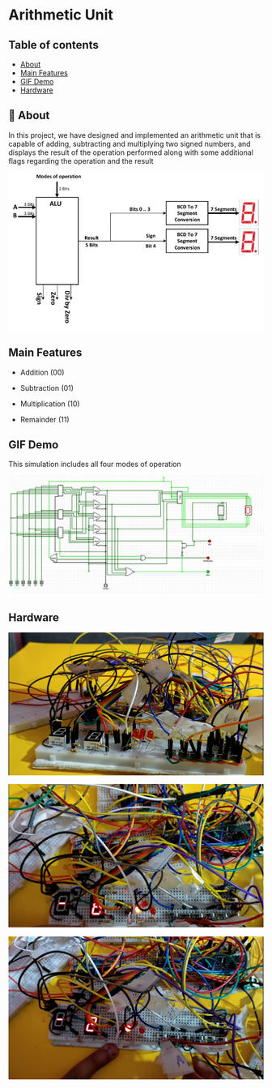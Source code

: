 # Arithmetic Unit

##  Table of contents
- [About](#about)
- [Main Features](#features)
- [GIF Demo](#demo)
- [Hardware](#application)

## 📙 About <a name = "about"></a>
In this project, we have designed and implemented an arithmetic unit that is capable of adding, subtracting and multiplying two signed numbers, and displays the result of the operation performed along with some additional flags regarding the operation and the result

![alt text](https://github.com/ali-bahr/Arithmetic-Unit/blob/main/project.jpg)

## Main Features <a name ="features"></a>
* Addition (00)

* Subtraction (01)

* Multiplication (10)

* Remainder (11)
 
## GIF Demo <a name ="demo"></a>

This simulation includes all four modes of operation

![](https://github.com/ali-bahr/Arithmetic-Unit/blob/main/unit.gif)

## Hardware  <a name ="application"></a>

![alt text](https://github.com/ali-bahr/Arithmetic-Unit/blob/main/Screenshot%202023-06-03%20025200.png)

![alt text](https://github.com/ali-bahr/Arithmetic-Unit/blob/main/Screenshot%202023-06-03%20025302.png)

![alt text](https://github.com/ali-bahr/Arithmetic-Unit/blob/main/Screenshot%202023-06-03%20025340.png)








